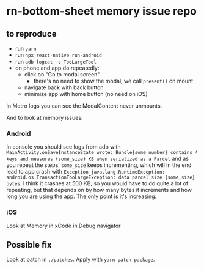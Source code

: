 # rn-bottom-sheet memory issue repo

## to reproduce

- run `yarn`
- run `npx react-native run-android`
- run `adb logcat -s TooLargeTool`
- on phone and app do repeatedly:
  - click on "Go to modal screen"
    - there's no need to show the modal, we call `present()` on mount
  - navigate back with back button
  - minimize app with home button (no need on iOS)

In Metro logs you can see the ModalContent never unmounts.

And to look at memory issues:

### Android

In console you should see logs from adb with `MainActivity.onSaveInstanceState wrote: Bundle{some_number} contains 4 keys and measures {some_size} KB when serialized as a Parcel` and as you repeat the steps, `some_size` keeps incrementing, which will in the end lead to app crash with `Exception java.lang.RuntimeException: android.os.TransactionTooLargeException: data parcel size {some_size} bytes`. I think it crashes at 500 KB, so you would have to do quite a lot of repeating, but that depends on by how many bytes it increments and how long you are using the app. The only point is it's increasing.

### iOS

Look at Memory in xCode in Debug navigator

## Possible fix

Look at patch in `./patches`. Apply with `yarn patch-package`.
